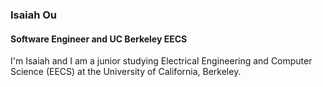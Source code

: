 ### Isaiah Ou
#### Software Engineer and UC Berkeley EECS

I'm Isaiah and I am a junior studying Electrical Engineering and Computer Science (EECS) at the University of California, Berkeley.
